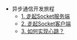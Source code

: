 
* 异步通信开发旅程
  * [1. 走起Socket服务端](/Turorial/v4/Socket/1.Server.md) 
  * [2. 走起Socket客户端](/Turorial/v4/Socket/2.Client.md) 
  * [3. 如何实现心跳？](/Turorial/v4/Socket/3.HeartBeat.md) 
